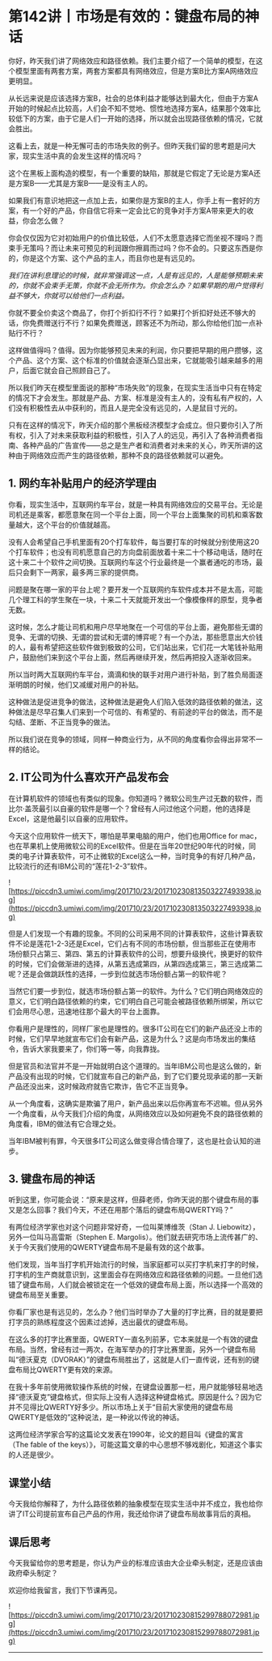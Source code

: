 # 第142讲丨市场是有效的：键盘布局的神话

你好，昨天我们讲了网络效应和路径依赖。我们主要介绍了一个简单的模型，在这个模型里面有两套方案，两套方案都具有网络效应，但是方案B比方案A网络效应更明显。

从长远来说是应该选择方案B，社会的总体利益才能够达到最大化，但由于方案A开始的时候起点比较高，人们会不知不觉地、惯性地选择方案A，结果那个效率比较低下的方案，由于它是人们一开始的选择，所以就会出现路径依赖的情况，它就会胜出。

这看上去，就是一种无懈可击的市场失败的例子。但昨天我们留的思考题是问大家，现实生活中真的会发生这样的情况吗？

这个在黑板上面构造的模型，有一个重要的缺陷，那就是它假定了无论是方案A还是方案B——尤其是方案B——是没有主人的。

如果我们有意识地把这一点加上去，如果你是方案B的主人，你手上有一套好的方案，有一个好的产品，你自信它将来一定会比它的竞争对手方案A带来更大的收益，你会怎么做？

你会仅仅因为它对初始用户的价值比较低，人们不太愿意选择它而坐视不理吗？而束手无策吗？而让未来可预见的利润跟你擦肩而过吗？你不会的。只要这东西是你的，你是这个方案、这个产品的主人，而且你也是有远见的。

 *我们在讲利息理论的时候，就非常强调这一点，人是有远见的，人是能够预期未来的，你就不会束手无策，你就不会无所作为。你会怎么办？如果早期的用户觉得利益不够大，你就可以给他们一点利益。*

你就不要全价卖这个商品了，你打个折扣行不行？如果打个折扣好处还不够大的话，你免费赠送行不行？如果免费赠送，顾客还不为所动，那么你给他们加一点补贴行不行？

这样做值得吗？值得。因为你能够预见未来的利润，你只要把早期的用户攒够，这个产品、这个方案、这个标准的价值就会逐渐凸显出来，它就能吸引越来越多的用户，后面它就会自己照顾自己了。

所以我们昨天在模型里面说的那种“市场失败”的现象，在现实生活当中只有在特定的情况下才会发生。那就是产品、方案、标准是没有主人的，没有私有产权的，人们没有积极性去从中获利的，而且人是完全没有远见的，人是鼠目寸光的。

只有在这样的情况下，昨天介绍的那个黑板经济模型才会成立。但只要你引入了所有权，引入了对未来获取利益的积极性，引入了人的远见，再引入了各种消费者指南、各种产品的广告宣传——总之是生产者和消费者对未来的关心，昨天所讲的这种由于网络效应而产生的路径依赖，那种不良的路径依赖就可以避免。

## 1. 网约车补贴用户的经济学理由

你看，现实生活中，互联网约车平台，就是一种具有网络效应的交易平台。无论是司机还是乘客，都愿意聚在同一个平台上面，同一个平台上面集聚的司机和乘客数量越大，这个平台的价值就越高。

没有人会希望自己手机里面有20个打车软件，每当要打车的时候就分别使用这20个打车软件；也没有司机愿意自己的方向盘前面放着十来二十个移动电话，随时在这十来二十个软件之间切换。互联网约车这个行业最终是一个赢者通吃的市场，最后只会剩下一两家，最多两三家的提供商。

问题是聚在哪一家的平台上呢？要开发一个互联网约车软件成本并不是太高，可能几个理工科的学生聚在一块，十来二十天就能开发出一个像模像样的原型，竞争者无数。

这时候，怎么才能让司机和用户尽早地聚在一个可信的平台上面，避免那些无谓的竞争、无谓的切换、无谓的尝试和无谓的博弈呢？有一个办法，那些愿意出大价钱的人，最有希望把这些软件做到极致的公司，它们站出来，它们花一大笔钱补贴用户，鼓励他们来到这个平台上面，然后再继续开发，然后再把投入逐渐收回来。

所以当时两大互联网约车平台，滴滴和快的联手对用户进行补贴，到了胜负局面逐渐明朗的时候，他们又减缓对用户的补贴。

这种做法是促进竞争的做法，这种做法是避免人们陷入低效的路径依赖的做法，这种做法是尽早召集人们来到一个可信的、有希望的、有前途的平台的做法，而不是勾结、垄断、不正当竞争的做法。

所以我们说在竞争的领域，同样一种商业行为，从不同的角度看你会得出非常不一样的结论。

## 2. IT公司为什么喜欢开产品发布会

在计算机软件的领域也有类似的现象。你知道吗？微软公司生产过无数的软件，而比尔·盖茨最引以自豪的软件是哪一个？曾经有人问过他这个问题，他的选择是Excel，这是他最引以自豪的应用软件。

今天这个应用软件一统天下，哪怕是苹果电脑的用户，他们也用Office for mac，也在苹果机上使用微软公司的Excel软件。但是在当年20世纪90年代的时候，同类的电子计算表软件，可不止微软的Excel这么一种，当时竞争的有好几种产品，比较流行的还有IBM公司的“莲花1-2-3”软件。

![https://piccdn3.umiwi.com/img/201710/23/201710230813503227493938.jpg](https://piccdn3.umiwi.com/img/201710/23/201710230813503227493938.jpg)

但是人们发现一个有趣的现象。不同的公司采用不同的计算表软件，这些计算表软件不论是莲花1-2-3还是Excel，它们占有不同的市场份额，但当那些正在使用市场份额只占第三、第四、第五的计算表软件的公司，想要升级换代，换更好的软件的时候，它们会做渐进的选择，从第五选成第四，从第四选成第三，第三选成第二呢？还是会做跳跃性的选择，一步到位就选市场份额占第一的软件呢？

当然它们要一步到位，就选市场份额占第一的软件。为什么？它们明白网络效应的意义，它们明白路径依赖的约束，它们明白自己可能会被路径依赖所绑架，所以它们会用尽心思，迅速地往那个最大的平台上面靠。

你看用户是理性的，同样厂家也是理性的。很多IT公司在它们的新产品还没上市的时候，它们早早地就宣布它们会有新产品，这是为什么？这是向市场发出的集结令，告诉大家我要来了，你们等一等，向我靠拢。

但是官员和法官并不是一开始就明白这个道理的。当年IBM公司也是这么做的，新产品没有出现的时候，它们就宣布自己的新产品，到了它们要兑现承诺的那一天新产品还没出来，这时候政府就告它欺诈，告它不正当竞争。

从一个角度看，这确实是欺骗了用户，新产品出来以后你再宣布不迟嘛。但从另外一个角度看，从今天我们介绍的角度，从网络效应以及如何避免不良的路径依赖的角度看，IBM的做法有它合理之处。

当年IBM被判有罪，今天很多IT公司这么做变得合情合理了，这也是社会认知的进步。

## 3. 键盘布局的神话

听到这里，你可能会说：“原来是这样，但薛老师，你昨天说的那个键盘布局的事又是怎么回事？我们今天，不还在用那个落后的键盘布局QWERTY吗？”

有两位经济学家也对这个问题非常好奇，一位叫莱博维茨（Stan J. Liebowitz），另外一位叫马高雷斯（Stephen E. Margolis）。他们就去研究市场上流传甚广的、关于今天我们使用的QWERTY键盘布局不是最有效的这个故事。

他们发现，当年当打字机开始流行的时候，当家庭都可以买打字机来打字的时候，打字机的生产商就意识到，这里面会存在网络效应和路径依赖的问题。一旦他们选错了键盘布局，人们就会被锁定在一个低效的键盘布局上面，所以选择一个高效的键盘布局至关重要。

你看厂家也是有远见的，怎么办？他们当时举办了大量的打字比赛，目的就是要把打字员的熟练程度这个因素过滤掉，选出最优的键盘布局。

在这么多的打字比赛里面，QWERTY一直名列前茅，它本来就是一个有效的键盘布局。当然，曾经有过一两次，在海军举办的打字比赛里面，另外一个键盘布局叫“德沃夏克（DVORAK）”的键盘布局胜出了，这就是人们一直传说，还有别的键盘布局比QWERTY更有效的来源。

在我十多年前使用微软操作系统的时候，在键盘设置那一栏，用户就能够轻易地选择“德沃夏克”键盘格式，但实际上没有人选择这种键盘格式。原因是什么？因为它并不见得比QWERTY好多少。所以市场上关于“目前大家使用的键盘布局QWERTY是低效的”这种说法，是一种讹以传讹的神话。

这两位经济学家合写的这篇论文发表在1990年，论文的题目叫《键盘的寓言（The fable of the keys）》，可能这篇文章的中心思想不够戏剧化，知道这个事实的人还是很少。

## 课堂小结

今天我给你解释了，为什么路径依赖的抽象模型在现实生活中并不成立，我也给你讲了IT公司提前宣布自己产品的作用，我还给你讲了键盘布局故事背后的真相。

## 课后思考

今天我留给你的思考题是，你认为产业的标准应该由大企业牵头制定，还是应该由政府牵头制定？

欢迎你给我留言，我们下节课再见。

![https://piccdn3.umiwi.com/img/201710/23/201710230815299788072981.jpg](https://piccdn3.umiwi.com/img/201710/23/201710230815299788072981.jpg)

---
